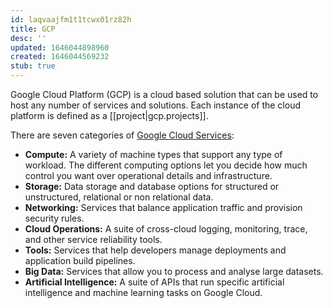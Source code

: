```yaml
---
id: laqvaajfm1t1tcwx01rz82h
title: GCP
desc: ''
updated: 1646044898960
created: 1646044569232
stub: true
---
```


Google Cloud Platform (GCP) is a cloud based solution that can be used to host any number of services and solutions. Each instance of the cloud platform is defined as a [[project|gcp.projects]]. 

There are seven categories of [Google Cloud Services](https://cloud.google.com/products):

- **Compute:** A variety of machine types that support any type of workload. The different computing options let you decide how much control you want over operational details and infrastructure.
- **Storage:** Data storage and database options for structured or unstructured, relational or non relational data.
- **Networking:** Services that balance application traffic and provision security rules.
- **Cloud Operations:** A suite of cross-cloud logging, monitoring, trace, and other service reliability tools.
- **Tools:** Services that help developers manage deployments and application build pipelines.
- **Big Data:** Services that allow you to process and analyse large datasets.
- **Artificial Intelligence:** A suite of APIs that run specific artificial intelligence and machine learning tasks on Google Cloud.